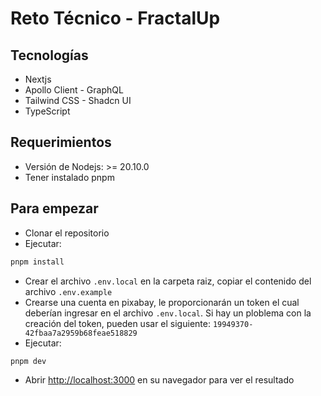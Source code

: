 # Reto Técnico - FractalUp

## Tecnologías

- Nextjs
- Apollo Client - GraphQL
- Tailwind CSS - Shadcn UI
- TypeScript

## Requerimientos

- Versión de Nodejs: >= 20.10.0
- Tener instalado pnpm

## Para empezar

- Clonar el repositorio
- Ejecutar:
```bash
pnpm install
```
- Crear el archivo ```.env.local``` en la carpeta raiz, copiar el contenido del archivo ```.env.example```
- Crearse una cuenta en pixabay, le proporcionarán un token el cual deberían ingresar en el archivo ```.env.local```. Si hay un ploblema con la creación del token, pueden usar el siguiente: ``19949370-42fbaa7a2959b68feae518829``
- Ejecutar:
```bash
pnpm dev
```
- Abrir [http://localhost:3000](http://localhost:3000) en su navegador para ver el resultado
